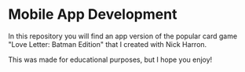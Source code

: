 # Mobile App Development

In this repository you will find an app version of the popular card game "Love Letter: Batman Edition" that I created with Nick Harron.

This was made for educational purposes, but I hope you enjoy!
